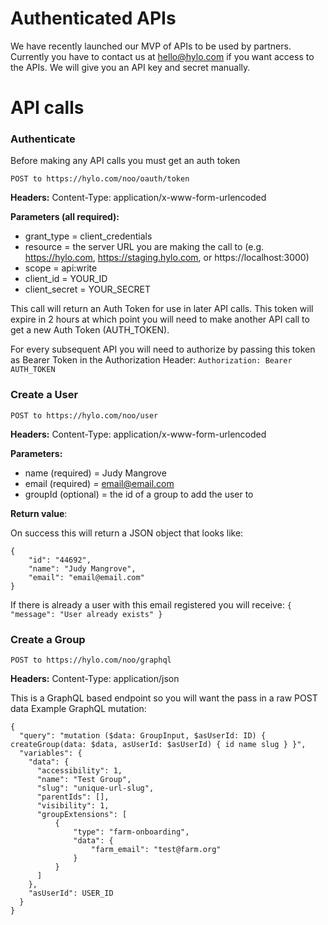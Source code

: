 # Authenticated APIs

We have recently launched our MVP of APIs to be used by partners. Currently you have to contact us at hello@hylo.com if you want access to the APIs. We will give you an API key and secret manually.

# API calls

### Authenticate
Before making any API calls you must get an auth token

`POST to https://hylo.com/noo/oauth/token`

__Headers:__
Content-Type: application/x-www-form-urlencoded

__Parameters (all required):__
- grant_type = client_credentials
- resource = the server URL you are making the call to (e.g. https://hylo.com, https://staging.hylo.com, or https://localhost:3000)
- scope = api:write
- client_id =  YOUR_ID
- client_secret = YOUR_SECRET

This call will return an Auth Token for use in later API calls. This token will expire in 2 hours at which point you will need to make another API call to get a new Auth Token (AUTH_TOKEN).

For every subsequent API you will need to authorize by passing this token as Bearer Token in the Authorization Header:
`Authorization: Bearer AUTH_TOKEN`

### Create a User

`POST to https://hylo.com/noo/user`

__Headers:__
Content-Type: application/x-www-form-urlencoded

__Parameters:__
- name (required) = Judy Mangrove
- email (required) = email@email.com
- groupId (optional) = the id of a group to add the user to

__Return value__:

On success this will return a JSON object that looks like:
```
{
    "id": "44692",
    "name": "Judy Mangrove",
    "email": "email@email.com"
}
```

If there is already a user with this email registered you will receive:
`{ "message": "User already exists" }`


### Create a Group

`POST to https://hylo.com/noo/graphql`

__Headers:__
Content-Type: application/json

This is a GraphQL based endpoint so you will want the pass in a raw POST data
Example GraphQL mutation:
```
{
  "query": "mutation ($data: GroupInput, $asUserId: ID) { createGroup(data: $data, asUserId: $asUserId) { id name slug } }",
  "variables": {
    "data": {
      "accessibility": 1,
      "name": "Test Group",
      "slug": "unique-url-slug",
      "parentIds": [],
      "visibility": 1,
      "groupExtensions": [
          {
              "type": "farm-onboarding",
              "data": {
                  "farm_email": "test@farm.org"
              }
          }
      ]
    },
    "asUserId": USER_ID
  }
}
```
